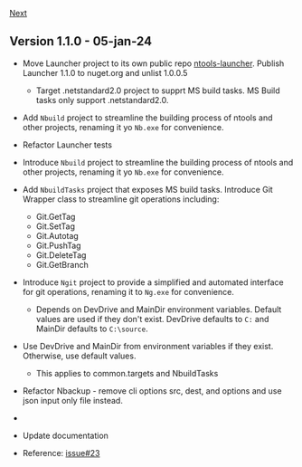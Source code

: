 [Next](#next)

## Version 1.1.0 - 05-jan-24
- Move Launcher project to its own public repo [ntools-launcher](https://github.com/naz-hage/ntools-launcher). Publish Launcher 1.1.0 to nuget.org and unlist 1.0.0.5
  - Target .netstandard2.0 project to supprt MS build tasks.  MS Build tasks only support .netstandard2.0. 
- Add `Nbuild` project to streamline the building process of ntools and other projects, renaming it yo `Nb.exe` for convenience.
- Refactor Launcher tests
- Introduce `Nbuild` project to streamline the building process of ntools and other projects, renaming it yo `Nb.exe` for convenience.
- Add `NbuildTasks` project that exposes MS build tasks.  Introduce Git Wrapper class to streamline git operations including:
    - Git.GetTag
    - Git.SetTag
    - Git.Autotag
    - Git.PushTag
    - Git.DeleteTag
    - Git.GetBranch
- Introduce `Ngit` project to provide a simplified and automated interface for git operations, renaming it to `Ng.exe` for convenience.
    - Depends on DevDrive and MainDir environment variables.  Default values are used if they don't exist. DevDrive defaults to `C:` and MainDir defaults to `C:\source`.

- Use DevDrive and MainDir from environment variables if they exist.  Otherwise, use default values.
    - This applies to common.targets and NbuildTasks

- Refactor Nbackup - remove cli options src, dest, and options and use json input only file instead.
- 
- Update documentation
- Reference: [issue#23](https://github.com/naz-hage/ntools/issues/23)

